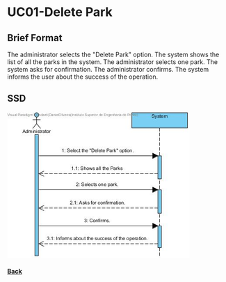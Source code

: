 # UC01-Delete Park

## Brief Format

The administrator selects the "Delete Park" option.
The system shows the list of all the parks in the system.
The administrator selects one park. 
The system asks for confirmation.
The administrator confirms. 
The system informs the user about the success of the operation.

## SSD
![UC01-Delete Park-SSD.jpg](UC01-SSD.jpg)

#### [Back](../UseCases.md)